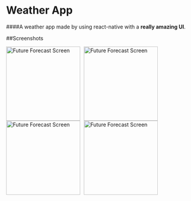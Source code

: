 # Weather App
####A weather app made by using react-native with a **really amazing UI**.

##Screenshots

<img src="https://i.ibb.co/F5xxNcs/Img2.jpg" 
     alt="Future Forecast Screen" 
     width="200" 
     style="float:left ;margin-right:10px"/>

<img src="https://i.ibb.co/yBJ1JnG/Img3.jpg" 
     alt="Future Forecast Screen" 
     width="200" 
     style="float:left ;margin-right:10px"/>

<img src="https://i.ibb.co/D7nqRRK/Img4.jpg" 
     alt="Future Forecast Screen" 
     width="200" 
     style="float:left ;margin-right:10px"/>


<img src="https://i.ibb.co/mC8YWC6/Img1.jpg" 
     alt="Future Forecast Screen" 
     width="200" 
     style="float:left ;margin-right:10px"/>
